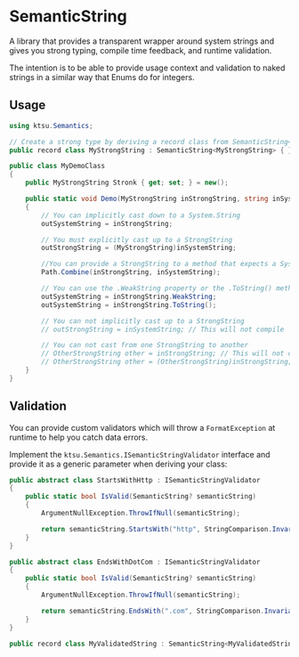 # SemanticString

A library that provides a transparent wrapper around system strings and gives you strong typing, compile time feedback, and runtime validation.

The intention is to be able to provide usage context and validation to naked strings in a similar way that Enums do for integers.

## Usage
```csharp
using ktsu.Semantics;

// Create a strong type by deriving a record class from SemanticString<TDerived>:
public record class MyStrongString : SemanticString<MyStrongString> { }

public class MyDemoClass
{
	public MyStrongString Stronk { get; set; } = new();

	public static void Demo(MyStrongString inStrongString, string inSystemString, out MyStrongString outStrongString, out string outSystemString)
	{
		// You can implicitly cast down to a System.String
		outSystemString = inStrongString;

		// You must explicitly cast up to a StrongString
		outStrongString = (MyStrongString)inSystemString;

		//You can provide a StrongString to a method that expects a System.String
		Path.Combine(inStrongString, inSystemString);

		// You can use the .WeakString property or the .ToString() method to get the value of the underlying System.String
		outSystemString = inStrongString.WeakString;
		outSystemString = inStrongString.ToString();

		// You can not implicitly cast up to a StrongString
		// outStrongString = inSystemString; // This will not compile

		// You can not cast from one StrongString to another
		// OtherStrongString other = inStrongString; // This will not compile
		// OtherStrongString other = (OtherStrongString)inStrongString; // This will not compile either
	}
}
```

## Validation
You can provide custom validators which will throw a `FormatException` at runtime to help you catch data errors.

Implement the `ktsu.Semantics.ISemanticStringValidator` interface and provide it as a generic parameter when deriving your class:

```csharp
public abstract class StartsWithHttp : ISemanticStringValidator
{
	public static bool IsValid(SemanticString? semanticString)
	{
		ArgumentNullException.ThrowIfNull(semanticString);

		return semanticString.StartsWith("http", StringComparison.InvariantCultureIgnoreCase);
	}
}

public abstract class EndsWithDotCom : ISemanticStringValidator
{
	public static bool IsValid(SemanticString? semanticString)
	{
		ArgumentNullException.ThrowIfNull(semanticString);

		return semanticString.EndsWith(".com", StringComparison.InvariantCultureIgnoreCase);
	}
}

public record class MyValidatedString : SemanticString<MyValidatedString, StartsWithHttp, EndsWithDotCom> { }
```
